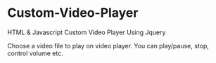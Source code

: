 # Custom-Video-Player
HTML &amp; Javascript Custom Video Player Using Jquery

Choose a video file to play on video player.
You can play/pause, stop, control volume etc.
